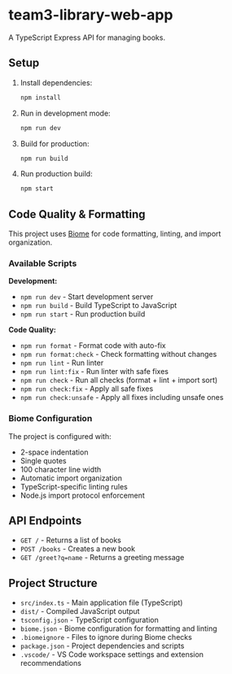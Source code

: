 # team3-library-web-app

A TypeScript Express API for managing books.

## Setup

1. Install dependencies:
   ```bash
   npm install
   ```

2. Run in development mode:
   ```bash
   npm run dev
   ```

3. Build for production:
   ```bash
   npm run build
   ```

4. Run production build:
   ```bash
   npm start
   ```

## Code Quality & Formatting

This project uses [Biome](https://biomejs.dev/) for code formatting, linting, and import organization.

### Available Scripts

**Development:**
- `npm run dev` - Start development server
- `npm run build` - Build TypeScript to JavaScript
- `npm run start` - Run production build

**Code Quality:**
- `npm run format` - Format code with auto-fix
- `npm run format:check` - Check formatting without changes
- `npm run lint` - Run linter
- `npm run lint:fix` - Run linter with safe fixes
- `npm run check` - Run all checks (format + lint + import sort)
- `npm run check:fix` - Apply all safe fixes
- `npm run check:unsafe` - Apply all fixes including unsafe ones

### Biome Configuration

The project is configured with:
- 2-space indentation
- Single quotes
- 100 character line width
- Automatic import organization
- TypeScript-specific linting rules
- Node.js import protocol enforcement

## API Endpoints

- `GET /` - Returns a list of books
- `POST /books` - Creates a new book
- `GET /greet?q=name` - Returns a greeting message

## Project Structure

- `src/index.ts` - Main application file (TypeScript)
- `dist/` - Compiled JavaScript output
- `tsconfig.json` - TypeScript configuration
- `biome.json` - Biome configuration for formatting and linting
- `.biomeignore` - Files to ignore during Biome checks
- `package.json` - Project dependencies and scripts
- `.vscode/` - VS Code workspace settings and extension recommendations